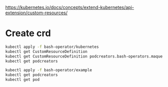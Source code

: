 https://kubernetes.io/docs/concepts/extend-kubernetes/api-extension/custom-resources/

# Create crd

```sh
kubectl apply -f bash-operator/kubernetes
kubectl get CustomResourceDefinition
kubectl get CustomResourceDefinition podcreators.bash-operators.maque
kubectl get podcreators
```

```sh
kubectl apply -f bash-operator/example
kubectl get podcreators
kubectl get pod
```